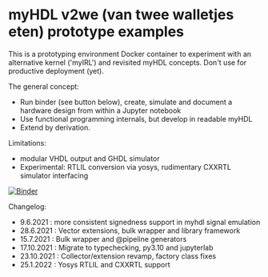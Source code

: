 # myHDL v2we (van twee walletjes eten) prototype examples

This is a prototyping environment Docker container to experiment with an alternative kernel ('myIRL') and revisited myHDL concepts.
Don't use for productive deployment (yet).

The general concept:
* Run binder (see button below), create, simulate and document a hardware design from within a Jupyter notebook
* Use functional programming internals, but develop in readable myHDL
* Extend by derivation.

Limitations:
* modular VHDL output and GHDL simulator
* Experimental: RTLIL conversion via yosys, rudimentary CXXRTL simulator interfacing

[![Binder](https://mybinder.org/badge_logo.svg)](https://mybinder.org/v2/gh/hackfin/myhdl.v2we/master?urlpath=lab/tree/examples/index.ipynb)

Changelog:
* 9.6.2021   : more consistent signedness support in myhdl signal emulation
* 28.6.2021  : Vector extensions, bulk wrapper and library framework
* 15.7.2021  : Bulk wrapper and @pipeline generators
* 17.10.2021 : Migrate to typechecking, py3.10 and jupyterlab
* 23.10.2021 : Collector/extension revamp, factory class fixes
* 25.1.2022  : Yosys RTLIL and CXXRTL support
